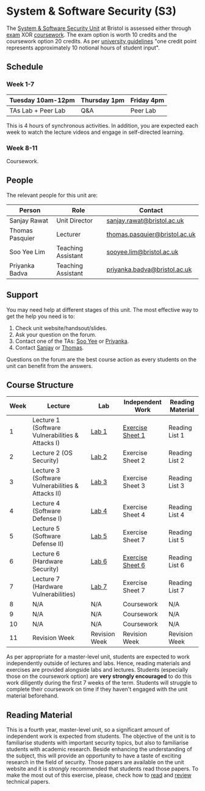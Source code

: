 # System & Software Security (S3)

The [System & Software Security Unit](https://www.bris.ac.uk/unit-programme-catalogue/UnitDetails.jsa?ayrCode=21%2F22&unitCode=COMSM0049) at Bristol is assessed either through [exam](https://www.bris.ac.uk/unit-programme-catalogue/UnitDetails.jsa?ayrCode=21%2F22&unitCode=COMSM0050) XOR [coursework](https://www.bris.ac.uk/unit-programme-catalogue/UnitDetails.jsa?ayrCode=21%2F22&unitCode=COMSM0051).
The exam option is worth 10 credits and the coursework option 20 credits.
As per [university guidelines](http://www.bristol.ac.uk/academic-quality/assessment/regulations-and-code-of-practice-for-taught-programmes/programme-design/) "one credit point represents approximately 10 notional hours of student input".

## Schedule

### Week 1-7

| Tuesday 10am-12pm  | Thursday 1pm | Friday 4pm |
|--------------------|--------------|------------|
| TAs Lab + Peer Lab | Q&A          | Peer Lab   |

This is 4 hours of synchronous activities.
In addition, you are expected each week to watch the lecture videos and engage in self-directed learning.

### Week 8-11
Coursework.

## People

The relevant people for this unit are:

| Person          | Role               | Contact                                                               |
|-----------------|--------------------|-----------------------------------------------------------------------|
| Sanjay Rawat    | Unit Director      | [sanjay.rawat@bristol.ac.uk](mailto:sanjay.rawat@bristol.ac.uk)       |
| Thomas Pasquier | Lecturer           | [thomas.pasquier@bristol.ac.uk](mailto:thomas.pasquier@bristol.ac.uk) |
| Soo Yee Lim     | Teaching Assistant | [sooyee.lim@bristol.ac.uk](mailto:sooyee.lim@bristol.ac.uk)           |
| Priyanka Badva  | Teaching Assistant | [priyanka.badva@bristol.ac.uk](mailto:priyanka.badva@bristol.ac.uk)   |

## Support

You may need help at different stages of this unit.
The most effective way to get the help you need is to:

1. Check unit website/handsout/slides.
2. Ask your question on the forum.
3. Contact one of the TAs: [Soo Yee](mailto:sooyee.lim@bristol.ac.uk) or [Priyanka](mailto:priyanka.badva@bristol.ac.uk).
4. Contact [Sanjay](mailto:sanjay.rawat@bristol.ac.uk) or [Thomas](mailto:thomas.pasquier@bristol.ac.uk).

Questions on the forum are the best course action as every students on the unit can benefit from the answers.

## Course Structure

| Week | Lecture      | Lab          | Independent Work           | Reading Material |
|------|--------------|--------------|----------------------------|------------------|
| 1    | Lecture 1 (Software Vulnerabilities & Attacks I)    | [Lab 1](labs/LAB1.md)        | [Exercise Sheet 1](EXERCISES1.md) | Reading List 1 |
| 2    | Lecture 2 (OS Security)    | [Lab 2](labs/LAB2.md)        | Exercise Sheet 2 | Reading List 2 |
| 3    | Lecture 3  (Software Vulnerabilities & Attacks II)   | [Lab 3](labs/LAB3.md)       | Exercise Sheet 3 | Reading List 3 |
| 4    | Lecture 4  (Software Defense I)  | [Lab 4](labs/LAB4.md)        | Exercise Sheet 4 | Reading List 4 |
| 5    | Lecture 5  (Software Defense II)  | [Lab 5](labs/LAB5.md)       | Exercise Sheet 7 | Reading List 5 |
| 6    | Lecture 6  (Hardware Security)  | [Lab 6](labs/LAB6.md)       | [Exercise Sheet 6](EXERCISES5.md) | Reading List 6 |
| 7    | Lecture 7  (Hardware Vulnerabilities)  | [Lab 7](labs/LAB7.md)       | Exercise Sheet 7 | Reading List 7 |
| 8    | N/A          | N/A          | Coursework                 | N/A |
| 9    | N/A          | N/A          | Coursework                 | N/A |
| 10   | N/A          | N/A          | Coursework                 | N/A |
| 11   | Revision Week          | Revision Week         | Revision Week         | Revision Week          |


As per appropriate for a master-level unit, students are expected to work independently outside of lectures and labs.
Hence, reading materials and exercises are provided alongside labs and lectures.
Students (especially those on the coursework option) are **very strongly encouraged** to do this work diligently during the first 7 weeks of the term.
Students will struggle to complete their coursework on time if they haven't engaged with the unit material beforehand.

## Reading Material

This is a fourth year, master-level unit, so a significant amount of independent work is expected from students.
The objective of the unit is to familiarise students with important security topics, but also to familiarise students with academic research.
Beside enhancing the understanding of the subject, this will provide an opportunity to have a taste of exciting research in the field of security.
Those papers are available on the unit website and it is *strongly* recommended that students read those papers.
To make the most out of this exercise, please, check how to [read](https://www.cl.cam.ac.uk/teaching/1011/R01/p83-keshav.pdf) and [review](https://www.cl.cam.ac.uk/teaching/1011/R01/review-writing.pdf) technical papers.
